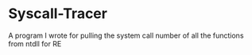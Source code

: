 # Syscall-Tracer
A program I wrote for pulling the system call number of all the functions from ntdll for RE
